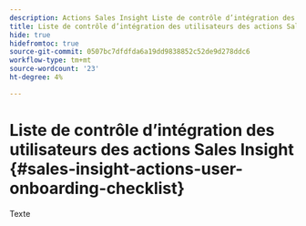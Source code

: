 ```yaml
---
description: Actions Sales Insight Liste de contrôle d’intégration des utilisateurs - Documents Marketo - Documentation du produit
title: Liste de contrôle d’intégration des utilisateurs des actions Sales Insight
hide: true
hidefromtoc: true
source-git-commit: 0507bc7dfdfda6a19dd9838852c52de9d278ddc6
workflow-type: tm+mt
source-wordcount: '23'
ht-degree: 4%

---
```


# Liste de contrôle d’intégration des utilisateurs des actions Sales Insight {#sales-insight-actions-user-onboarding-checklist}

Texte
